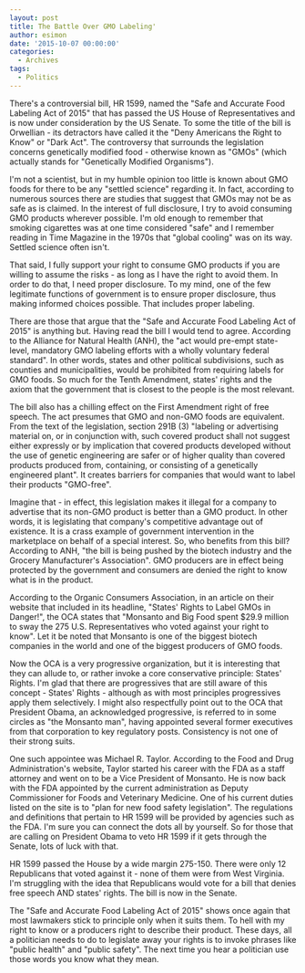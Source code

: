 ```yaml
---
layout: post
title: The Battle Over GMO Labeling'
author: esimon
date: '2015-10-07 00:00:00'
categories:
  - Archives
tags:
  - Politics
---
```

There's a controversial bill, HR 1599, named the "Safe and Accurate Food Labeling Act of 2015" that has passed the US House of Representatives and is now under consideration by the US Senate. To some the title of the bill is Orwellian - its detractors have called it the "Deny Americans the Right to Know" or "Dark Act". The controversy that surrounds the legislation concerns genetically modified food - otherwise known as "GMOs" (which actually stands for "Genetically Modified Organisms"). 

I'm not a scientist, but in my humble opinion too little is known about GMO foods for there to be any "settled science" regarding it. In fact, according to numerous sources there are studies that suggest that GMOs may not be as safe as is claimed. In the interest of full disclosure, I try to avoid consuming GMO products wherever possible. I'm old enough to remember that smoking cigarettes was at one time considered "safe" and I remember reading in Time Magazine in the 1970s that "global cooling" was on its way. Settled science often isn't. 

That said, I fully support your right to consume GMO products if you are willing to assume the risks - as long as I have the right to avoid them. In order to do that, I need proper disclosure. To my mind, one of the few legitimate functions of government is to ensure proper disclosure, thus making informed choices possible. That includes proper labeling. 

There are those that argue that the "Safe and Accurate Food Labeling Act of 2015" is anything but. Having read the bill I would tend to agree. According to the Alliance for Natural Health (ANH), the "act would pre-empt state-level, mandatory GMO labeling efforts with a wholly voluntary federal standard". In other words, states and other political subdivisions, such as counties and municipalities, would be prohibited from requiring labels for GMO foods. So much for the Tenth Amendment, states' rights and the axiom that the government that is closest to the people is the most relevant. 

The bill also has a chilling effect on the First Amendment right of free speech. The act presumes that GMO and non-GMO foods are equivalent. From the text of the legislation, section 291B (3) "labeling or advertising material on, or in conjunction with, such covered product shall not suggest either expressly or by implication that covered products developed without the use of genetic engineering are safer or of higher quality than covered products produced from, containing, or consisting of a genetically engineered plant". It creates barriers for companies that would want to label their products "GMO-free". 

Imagine that - in effect, this legislation makes it illegal for a company to advertise that its non-GMO product is better than a GMO product. In other words, it is legislating that company's competitive advantage out of existence. It is a crass example of government intervention in the marketplace on behalf of a special interest. So, who benefits from this bill? According to ANH, "the bill is being pushed by the biotech industry and the Grocery Manufacturer's Association". GMO producers are in effect being protected by the government and consumers are denied the right to know what is in the product. 

According to the Organic Consumers Association, in an article on their website that included in its headline, "States' Rights to Label GMOs in Danger!", the OCA states that "Monsanto and Big Food spent $29.9 million to sway the 275 U.S. Representatives who voted against your right to know". Let it be noted that Monsanto is one of the biggest biotech companies in the world and one of the biggest producers of GMO foods. 

Now the OCA is a very progressive organization, but it is interesting that they can allude to, or rather invoke a core conservative principle: States' Rights. I'm glad that there are progressives that are still aware of this concept - States' Rights - although as with most principles progressives apply them selectively. I might also respectfully point out to the OCA that President Obama, an acknowledged progressive, is referred to in some circles as "the Monsanto man", having appointed several former executives from that corporation to key regulatory posts. Consistency is not one of their strong suits. 

One such appointee was Michael R. Taylor. According to the Food and Drug Administration's website, Taylor started his career with the FDA as a staff attorney and went on to be a Vice President of Monsanto. He is now back with the FDA appointed by the current administration as Deputy Commissioner for Foods and Veterinary Medicine. One of his current duties listed on the site is to "plan for new food safety legislation". The regulations and definitions that pertain to HR 1599 will be provided by agencies such as the FDA. I'm sure you can connect the dots all by yourself. So for those that are calling on President Obama to veto HR 1599 if it gets through the Senate, lots of luck with that. 

HR 1599 passed the House by a wide margin 275-150. There were only 12 Republicans that voted against it - none of them were from West Virginia. I'm struggling with the idea that Republicans would vote for a bill that denies free speech AND states' rights. The bill is now in the Senate. 

The "Safe and Accurate Food Labeling Act of 2015" shows once again that most lawmakers stick to principle only when it suits them. To hell with my right to know or a producers right to describe their product. These days, all a politician needs to do to legislate away your rights is to invoke phrases like "public health" and "public safety". The next time you hear a politician use those words you know what they mean. 

